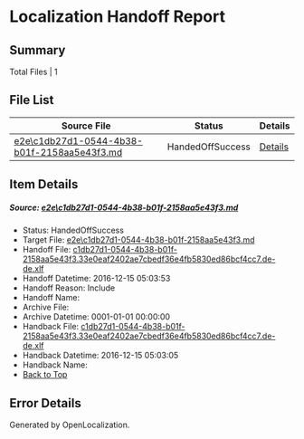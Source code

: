 # <a name='report-top'></a> Localization Handoff Report

## Summary
 Total Files | 1

## File List
 Source File | Status | Details 
 ----------- | ------ | ------- 
 [e2e\c1db27d1-0544-4b38-b01f-2158aa5e43f3.md](https://github.com/OpenLocalizationTestOrg/ol-test0/blob/04f847f5446fe4996e0a420fb9f8e6c33cb0164c/e2e/c1db27d1-0544-4b38-b01f-2158aa5e43f3.md) | HandedOffSuccess | [Details](#1b1afc70f96e4d5a4d1dcdec70fbc15af9182b7c1)

## Item Details
##### <a name='1b1afc70f96e4d5a4d1dcdec70fbc15af9182b7c1'></a> Source: [e2e\c1db27d1-0544-4b38-b01f-2158aa5e43f3.md](https://github.com/OpenLocalizationTestOrg/ol-test0/blob/04f847f5446fe4996e0a420fb9f8e6c33cb0164c/e2e/c1db27d1-0544-4b38-b01f-2158aa5e43f3.md)
* Status: HandedOffSuccess
* Target File: [e2e\c1db27d1-0544-4b38-b01f-2158aa5e43f3.md](https://github.com/OpenLocalizationTestOrg/ol-test0-dede/blob/ea918763dd3da10101a310500579cefb3ad23d59/e2e/c1db27d1-0544-4b38-b01f-2158aa5e43f3.md)
* Handoff File: [c1db27d1-0544-4b38-b01f-2158aa5e43f3.33e0eaf2402ae7cbedf36e4fb5830ed86bcf4cc7.de-de.xlf](https://github.com/OpenLocalizationTestOrg/ol-test0-handoff/blob/9af034f4aa1d8dcba8b4192baf017785ad941d84/ol-handoff/OpenLocalizationTestOrg/ol-test0-dede/xinjiang/ht/c1db27d1-0544-4b38-b01f-2158aa5e43f3.33e0eaf2402ae7cbedf36e4fb5830ed86bcf4cc7.de-de.xlf)
* Handoff Datetime: 2016-12-15 05:03:53
* Handoff Reason: Include
* Handoff Name: 
* Archive File: 
* Archive Datetime: 0001-01-01 00:00:00
* Handback File: [c1db27d1-0544-4b38-b01f-2158aa5e43f3.33e0eaf2402ae7cbedf36e4fb5830ed86bcf4cc7.de-de.xlf](https://github.com/OpenLocalizationTestOrg/ol-test0-handback/blob/842b6aedbd78f644097bebf92190713b8b7ed679/ol-handback/OpenLocalizationTestOrg/ol-test0-dede/xinjiang/ht/c1db27d1-0544-4b38-b01f-2158aa5e43f3.33e0eaf2402ae7cbedf36e4fb5830ed86bcf4cc7.de-de.xlf)
* Handback Datetime: 2016-12-15 05:03:05
* Handback Name: 
* [Back to Top](#report-top)


## Error Details

Generated by OpenLocalization.
